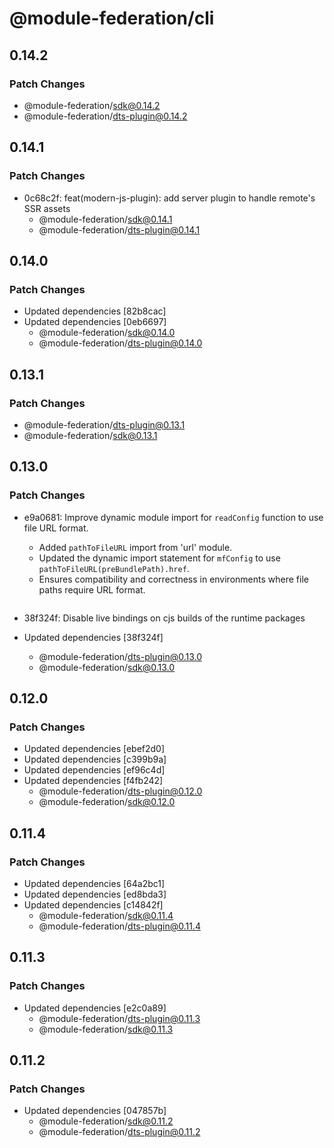 # @module-federation/cli

## 0.14.2

### Patch Changes

- @module-federation/sdk@0.14.2
- @module-federation/dts-plugin@0.14.2

## 0.14.1

### Patch Changes

- 0c68c2f: feat(modern-js-plugin): add server plugin to handle remote's SSR assets
  - @module-federation/sdk@0.14.1
  - @module-federation/dts-plugin@0.14.1

## 0.14.0

### Patch Changes

- Updated dependencies [82b8cac]
- Updated dependencies [0eb6697]
  - @module-federation/sdk@0.14.0
  - @module-federation/dts-plugin@0.14.0

## 0.13.1

### Patch Changes

- @module-federation/dts-plugin@0.13.1
- @module-federation/sdk@0.13.1

## 0.13.0

### Patch Changes

- e9a0681: Improve dynamic module import for `readConfig` function to use file URL format.

  - Added `pathToFileURL` import from 'url' module.
  - Updated the dynamic import statement for `mfConfig` to use `pathToFileURL(preBundlePath).href`.
  - Ensures compatibility and correctness in environments where file paths require URL format.

  ```

  ```

- 38f324f: Disable live bindings on cjs builds of the runtime packages
- Updated dependencies [38f324f]
  - @module-federation/dts-plugin@0.13.0
  - @module-federation/sdk@0.13.0

## 0.12.0

### Patch Changes

- Updated dependencies [ebef2d0]
- Updated dependencies [c399b9a]
- Updated dependencies [ef96c4d]
- Updated dependencies [f4fb242]
  - @module-federation/dts-plugin@0.12.0
  - @module-federation/sdk@0.12.0

## 0.11.4

### Patch Changes

- Updated dependencies [64a2bc1]
- Updated dependencies [ed8bda3]
- Updated dependencies [c14842f]
  - @module-federation/sdk@0.11.4
  - @module-federation/dts-plugin@0.11.4

## 0.11.3

### Patch Changes

- Updated dependencies [e2c0a89]
  - @module-federation/dts-plugin@0.11.3
  - @module-federation/sdk@0.11.3

## 0.11.2

### Patch Changes

- Updated dependencies [047857b]
  - @module-federation/sdk@0.11.2
  - @module-federation/dts-plugin@0.11.2
